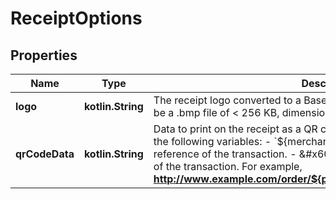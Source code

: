 
# ReceiptOptions

## Properties
Name | Type | Description | Notes
------------ | ------------- | ------------- | -------------
**logo** | **kotlin.String** | The receipt logo converted to a Base64-encoded string. The image must be a .bmp file of &lt; 256 KB, dimensions 240 (H) x 384 (W) px. |  [optional]
**qrCodeData** | **kotlin.String** | Data to print on the receipt as a QR code. This can include static text and the following variables:  - &#x60;${merchantreference}&#x60;: the merchant reference of the transaction. - &#x60;${pspreference}&#x60;: the PSP reference of the transaction.   For example, **http://www.example.com/order/${pspreference}/${merchantreference}**. |  [optional]



